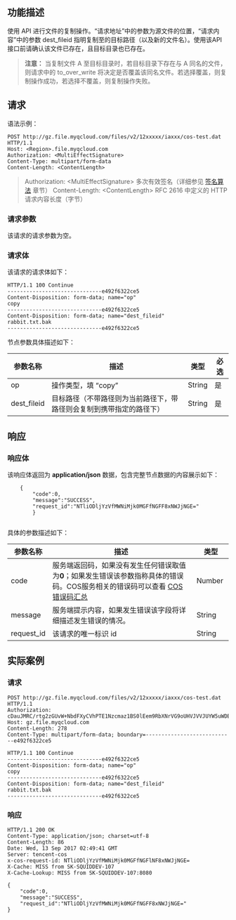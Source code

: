 ## 功能描述
使用 API 进行文件的复制操作。“请求地址”中的参数为源文件的位置，“请求内容”中的参数 dest_fileid 指明复制至的目标路径（以及新的文件名）。使用该API 接口前请确认该文件已存在，且目标目录也已存在。
>**注意：**
>当复制文件 A 至目标目录时，若目标目录下存在与 A 同名的文件，则请求中的 to_over_write 将决定是否覆盖该同名文件。若选择覆盖，则复制操作成功，若选择不覆盖，则复制操作失败。

## 请求
语法示例：
```
POST http://gz.file.myqcloud.com/files/v2/12xxxxx/iaxxx/cos-test.dat HTTP/1.1
Host: <Region>.file.myqcloud.com
Authorization: <MultiEffectSignature>
Content-Type: multipart/form-data
Content-Length: <ContentLength>
```

> Authorization: &lt;MultiEffectSignature&gt; 多次有效签名（详细参见 [签名算法](http://tce.fsphere.cn/document/product/436/6054) 章节）
> Content-Length: &lt;ContentLength&gt; RFC 2616 中定义的 HTTP 请求内容长度（字节）

### 请求参数
该请求的请求参数为空。

### 请求体
该请求的请求体如下：
```
HTTP/1.1 100 Continue
------------------------------e492f6322ce5
Content-Disposition: form-data; name="op"
copy
------------------------------e492f6322ce5
Content-Disposition: form-data; name="dest_fileid"
rabbit.txt.bak
------------------------------e492f6322ce5

```
节点参数具体描述如下：

|参数名称|描述|类型|必选|
|----|-----|-----|----|
|op	|操作类型，填 “copy”	|String	|是|
|dest_fileid	|目标路径（不带路径则为当前路径下，带路径则会复制到携带指定的路径下）	|String	|是|


## 响应

### 响应体

该响应体返回为 **application/json** 数据，包含完整节点数据的内容展示如下：
``` 
    {
		"code":0,
		"message":"SUCCESS",
		"request_id":"NTliODljYzVfMWNiMjk0MGFfNGFF8xNWJjNGE="
		}
 
```
具体的参数描述如下：

|参数名称|描述|类型|
|---|-- |--|
| code     |服务端返回码，如果没有发生任何错误取值为**0**；如果发生错误该参数指称具体的错误码。COS服务相关的错误码可以查看 [COS 错误码汇总](http://tce.fsphere.cn/document/product/436/8432) |  Number   | 
| message  |服务端提示内容，如果发生错误该字段将详细描述发生错误的情况。  |  String | 
|request_id| 该请求的唯一标识 id |String  | 


## 实际案例

### 请求
``` 
POST http://gz.file.myqcloud.com/files/v2/12xxxxx/iaxxx/cos-test.dat HTTP/1.1
Authorization: cDauJMRC/rtg2zGUvW+NbdFXyCVhPTE1Nzcmaz1BS0lEem9RbXNrVG9oUHVJVVJUYW5uWDBEQXNLWllIcWxDelomZT0xNTA3ODYyOTczJnQ9MTUwNTI3MDk3MyZyPTgwODg0NjQ0NyZmPSZiPWlhaW55dQ==
Host: gz.file.myqcloud.com
Content-Length: 278
Content-Type: multipart/form-data; boundary=----------------------------e492f6322ce5

HTTP/1.1 100 Continue
------------------------------e492f6322ce5
Content-Disposition: form-data; name="op"
copy
------------------------------e492f6322ce5
Content-Disposition: form-data; name="dest_fileid"
rabbit.txt.bak
------------------------------e492f6322ce5
```

### 响应
```
HTTP/1.1 200 OK
Content-Type: application/json; charset=utf-8
Content-Length: 86
Date: Wed, 13 Sep 2017 02:49:41 GMT
Server: tencent-cos
x-cos-request-id: NTliODljYzVfMWNiMjk0MGFfNGFlNF8xNWJjNGE=
X-Cache: MISS from SK-SQUIDDEV-107
X-Cache-Lookup: MISS from SK-SQUIDDEV-107:8080

{
	"code":0,
	"message":"SUCCESS",
	"request_id":"NTliODljYzVfMWNiMjk0MGFfNGFF8xNWJjNGE="
}
```
